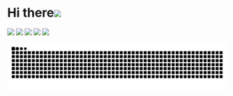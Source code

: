 # Hi there<img src="https://media.giphy.com/media/hvRJCLFzcasrR4ia7z/giphy.gif" width="28">

![](http://github-profile-summary-cards.vercel.app/api/cards/profile-details?username=souta-pqr&theme=default)
![](http://github-profile-summary-cards.vercel.app/api/cards/repos-per-language?username=souta-pqr&theme=default)
![](http://github-profile-summary-cards.vercel.app/api/cards/most-commit-language?username=souta-pqr&theme=default)
![](http://github-profile-summary-cards.vercel.app/api/cards/stats?username=souta-pqr&theme=default)
![](http://github-profile-summary-cards.vercel.app/api/cards/productive-time?username=souta-pqr&theme=default&utcOffset=9)

<picture>
  <source media="(prefers-color-scheme: dark)" srcset="https://raw.githubusercontent.com/souta-pqr/souta-pqr/output/github-contribution-grid-snake-dark.svg">
  <source media="(prefers-color-scheme: light)" srcset="https://raw.githubusercontent.com/souta-pqr/souta-pqr/output/github-contribution-grid-snake.svg">
  <img alt="github contribution grid snake animation" src="https://raw.githubusercontent.com/souta-pqr/souta-pqr/output/github-contribution-grid-snake.svg">
</picture>